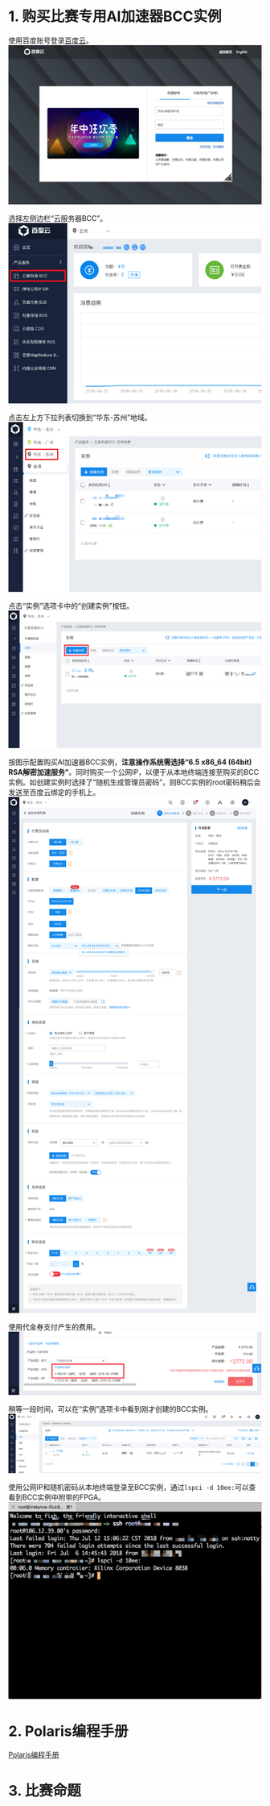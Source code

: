 # 1. 购买比赛专用AI加速器BCC实例

使用百度账号登录[百度云](https://login.bce.baidu.com/?account=)。
![bce_login](./img/bce_login.png)

选择左侧边栏“云服务器BCC”。
![bce_home](./img/bce_home.png)

点击左上方下拉列表切换到“华东-苏州”地域。
![beijing_to_suzhou](./img/beijing_to_suzhou.png)

点击“实例”选项卡中的“创建实例”按钮。
![create_instance](./img/create_instance.png)

按图示配置购买AI加速器BCC实例，**注意操作系统需选择“6.5 x86_64 (64bit) RSA解密加速服务”**。同时购买一个公网IP，以便于从本地终端连接至购买的BCC实例。如创建实例时选择了“随机生成管理员密码”，则BCC实例的root密码稍后会发送至百度云绑定的手机上。
![create_instance2](./img/create_instance2.png)

使用代金券支付产生的费用。
![coupon](./img/coupon.png)

稍等一段时间，可以在“实例”选项卡中看到刚才创建的BCC实例。
![bcc_instance](./img/bcc_instance.png)

使用公网IP和随机密码从本地终端登录至BCC实例，通过`lspci -d 10ee:`可以查看到BCC实例中附带的FPGA。
![terminal](./img/terminal.png)

# 2. Polaris编程手册

[Polaris编程手册](http://106.12.39.80:8890/)

# 3. 比赛命题
